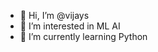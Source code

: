 - 👋 Hi, I’m @vijays
- 👀 I’m interested in ML AI
- 🌱 I’m currently learning Python

<!---
vijays/vijays is a ✨ special ✨ repository because its `README.md` (this file) appears on your GitHub profile.
You can click the Preview link to take a look at your changes.
--->

